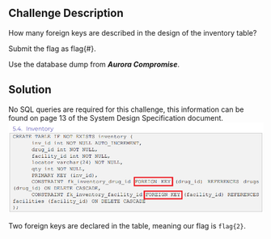 ## Challenge Description
How many foreign keys are described in the design of the inventory table?

Submit the flag as flag{#}.

Use the database dump from ***Aurora Compromise***.

## Solution
No SQL queries are required for this challenge, this information can be found on page 13 of the System Design Specification document.
!["The statement that created the inventory table."](./files/images/foreignkeys.png)

Two foreign keys are declared in the table, meaning our flag is ```flag{2}```.